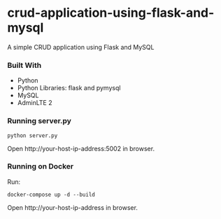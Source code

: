 # crud-application-using-flask-and-mysql
A simple CRUD application using Flask and MySQL

### Built With

* Python
* Python Libraries: flask and pymysql
* MySQL
* AdminLTE 2

### Running server.py
```
python server.py

```
Open http://your-host-ip-address:5002 in browser.

### Running on Docker


Run:
```
docker-compose up -d --build
```
Open http://your-host-ip-address in browser.
